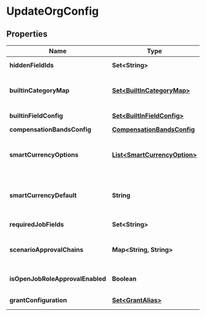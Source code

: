 

# UpdateOrgConfig


## Properties

| Name | Type | Description | Notes |
|------------ | ------------- | ------------- | -------------|
|**hiddenFieldIds** | **Set&lt;String&gt;** | set of hidden field ids of an org |  [optional] |
|**builtinCategoryMap** | [**Set&lt;BuiltInCategoryMap&gt;**](BuiltInCategoryMap.md) | set of maps of the custom fields that belongs to a built-in category |  [optional] |
|**builtinFieldConfig** | [**Set&lt;BuiltInFieldConfig&gt;**](BuiltInFieldConfig.md) | Org configuration for built-in fields |  [optional] |
|**compensationBandsConfig** | [**CompensationBandsConfig**](CompensationBandsConfig.md) |  |  [optional] |
|**smartCurrencyOptions** | [**List&lt;SmartCurrencyOption&gt;**](SmartCurrencyOption.md) | Options for where to source a currency to use when currency is unknown. order specific |  [optional] |
|**smartCurrencyDefault** | **String** | The default currency to use when currency is unknown and there are no options set in smartCurrencyOptions |  [optional] |
|**requiredJobFields** | **Set&lt;String&gt;** | Org configuration for required job fields |  [optional] |
|**scenarioApprovalChains** | **Map&lt;String, String&gt;** | Configures which approval chains to use with specific scenario types |  [optional] |
|**isOpenJobRoleApprovalEnabled** | **Boolean** | Whether to show open job approval on Open Job Profile page |  [optional] |
|**grantConfiguration** | [**Set&lt;GrantAlias&gt;**](GrantAlias.md) | Org Grant Configuration |  [optional] |



